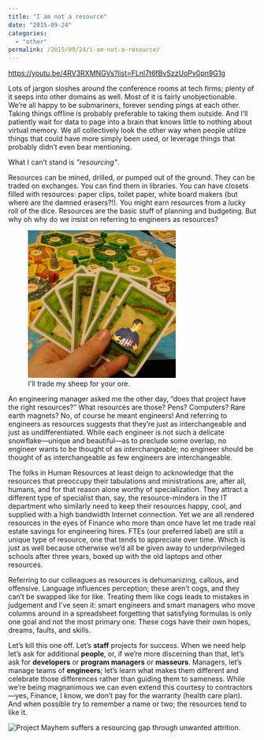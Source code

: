 ```yaml
---
title: "I am not a resource"
date: "2015-09-24"
categories:
  - "other"
permalink: /2015/09/24/i-am-not-a-resource/
---
```


https://youtu.be/4RV3RXMNGVs?list=FLnl7t6fBvSzzUoPv0pn9G1g

Lots of jargon sloshes around the conference rooms at tech firms; plenty of it seeps into other domains as well. Most of it is fairly unobjectionable. We’re all happy to be submariners, forever sending pings at each other. Taking things offline is probably preferable to taking them outside. And I’ll patiently wait for data to page into a brain that knows little to nothing about virtual memory. We all collectively look the other way when people utilize things that could have more simply been used, or leverage things that probably didn’t even bear mentioning.

What I can’t stand is _"resourcing"_.

Resources can be mined, drilled, or pumped out of the ground. They can be traded on exchanges. You can find them in libraries. You can have closets filled with resources: paper clips, toilet paper, white board makers (but where are the damned erasers?!). You might earn resources from a lucky roll of the dice. Resources are the basic stuff of planning and budgeting. But why oh why do we insist on referring to engineers as resources?

<figure class="float-right">
<img src="images/resource-trade-300x300.png" alt="For the last time, no one wants your stupid sheep!">
<figcaption>
I'll trade my sheep for your ore.
</figcaption>
</figure>

An engineering manager asked me the other day, “does that project have the right resources?” What resources are those? Pens? Computers? Rare earth magnets? No, of course he meant engineers! And referring to engineers as resources suggests that they’re just as interchangeable and just as undifferentiated. While each engineer is not such a delicate snowflake—unique and beautiful—as to preclude some overlap, no engineer wants to be thought of as interchangeable; no engineer should be thought of as interchangeable as few engineers are interchangeable.

The folks in Human Resources at least deign to acknowledge that the resources that preoccupy their tabulations and ministrations are, after all, humans, and for that reason alone worthy of specialization. They attract a different type of specialist than, say, the resource-minders in the IT department who similarly need to keep their resources happy, cool, and supplied with a high bandwidth Internet connection. Yet we are all rendered resources in the eyes of Finance who more than once have let me trade real estate savings for engineering hires. FTEs (our preferred label) are still a unique type of resource, one that tends to appreciate over time. Which is just as well because otherwise we’d all be given away to underprivileged schools after three years, boxed up with the old laptops and other resources.

Referring to our colleagues as resources is dehumanizing, callous, and offensive. Language influences perception; these aren’t cogs, and they can’t be swapped like for like. Treating them like cogs leads to mistakes in judgement and I’ve seen it: smart engineers and smart managers who move columns around in a spreadsheet forgetting that satisfying formulas is only one goal and not the most primary one. These cogs have their own hopes, dreams, faults, and skills.

Let’s kill this one off. Let’s **staff** projects for success. When we need help let’s ask for additional **people**, or, if we’re more discerning than that, let’s ask for **developers** or **program managers** or **masseurs**. Managers, let’s manage teams of **engineers**; let’s learn what makes them different and celebrate those differences rather than guiding them to sameness. While we’re being magnanimous we can even extend this courtesy to contractors—yes, Finance, I know, we don’t pay for the warranty (health care plan). And when possible try to remember a name or two; the resources tend to like it.

<img eleventy:ignore src="/img/resource-naming.gif" alt="Project Mayhem suffers a resourcing gap through unwanted attrition." class="hero-image"/>


